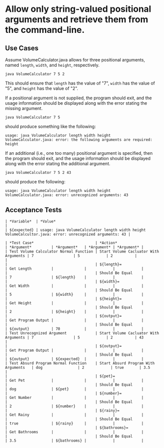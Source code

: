 # Allow only string-valued positional arguments and retrieve them from the command-line.

## Use Cases

Assume VolumeCalculator.java allows for three positional arguments, named `length`, `width`, and `height`, respectively.

    java VolumeCalculator 7 5 2

This should ensure that `length` has the value of "7", `width` has the value of "5", and `height` has the value of "2".

If a positional argument is not supplied, the program should exit, and the usage information should be displayed along with the error stating the missing argument.

    java VolumeCalculator 7 5

should produce something like the following:

    usage: java VolumeCalculator length width height
    VolumeCalculator.java: error: the following arguments are required: height

If an additional (i.e., one too many) positional argument is specified, then the program should exit, and the usage information should be displayed along with the error stating the additional argument.

    java VolumeCalculator 7 5 2 43

should produce the following:

    usage: java VolumeCalculator length width height
    VolumeCalculator.java: error: unrecognized arguments: 43

## Acceptance Tests

    | *Variable*  | *Value*                                                                                                   |
    | ${expected} | usage: java VolumeCalculator length width height VolumeCalcultor.java: error: unrecognized arguments: 43 |

    | *Test Case*                            | *Action*                              | *Argument*         | *Argument*   | *Argument* | *Argument* |
    | Test Volume Calculator Normal Function | Start Volume Cacluator With Arguments | 7                  | 5            | 2          |            |
    |                                        | ${length}=                            | Get Length         |              |            |            |
    |                                        | Should Be Equal                       | 7                  | ${length}    |            |            |
    |                                        | ${width}=                             | Get Width          |              |            |            |
    |                                        | Should Be Equal                       | 5                  | ${width}     |            |            |
    |                                        | ${height}=                            | Get Height         |              |            |            |
    |                                        | Should Be Equal                       | 2                  | ${height}    |            |            |
    |                                        | ${output}=                            | Get Program Output |              |            |            |
    |                                        | Should Be Equal                       | ${output}          | 70           |            |            |
    | Test Unrecognized Argument             | Start Volume Cacluator With Arguments | 7                  | 5            | 2          | 43         |
    |                                        | ${output}=                            | Get Program Output |              |            |            |
    |                                        | Should Be Equal                       | ${output}          | ${expected}  |            |            |
    | Test Absurd Program Normal Function    | Start Absurd Program With Arguments   | dog                | 2            | true       | 3.5        |
    |                                        | ${pet}=                               | Get Pet            |              |            |            |
    |                                        | Should Be Equal                       | dog                | ${pet}       |            |            |
    |                                        | ${number}=                            | Get Number         |              |            |            |
    |                                        | Should Be Equal                       | 2                  | ${number}    |            |            |
    |                                        | ${rainy}=                             | Get Rainy          |              |            |            |
    |                                        | Should Be Equal                       | true               | ${rainy}     |            |            |
    |                                        | ${bathrooms}=                         | Get Bathrooms      |              |            |            |
    |                                        | Should Be Equal                       | 3.5                | ${bathrooms} |            |            |
